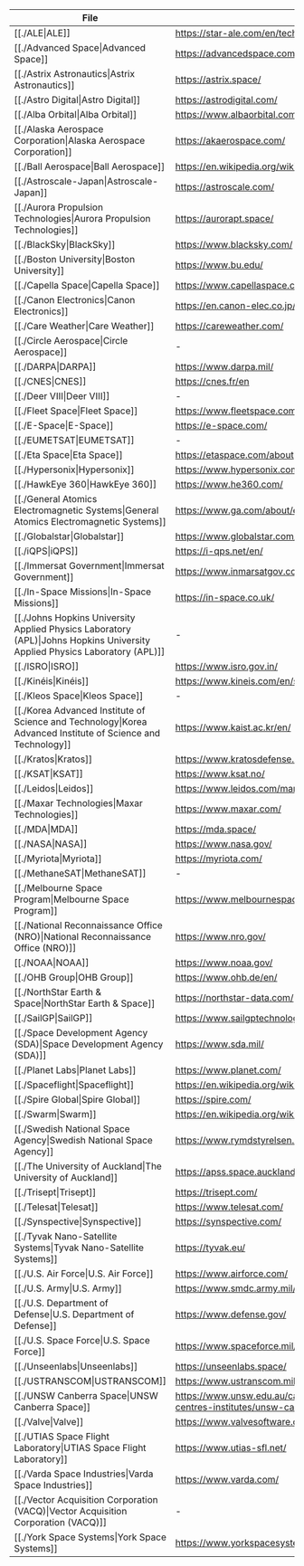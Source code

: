 | File                                                                                                                                              | website                                                                                       |
| ------------------------------------------------------------------------------------------------------------------------------------------------- | --------------------------------------------------------------------------------------------- |
| [[./ALE\|ALE]]                                                                                                             | https://star-ale.com/en/technology/                                                           |
| [[./Advanced Space\|Advanced Space]]                                                                                       | https://advancedspace.com/                                                                    |
| [[./Astrix Astronautics\|Astrix Astronautics]]                                                                             | https://astrix.space/                                                                         |
| [[./Astro Digital\|Astro Digital]]                                                                                         | https://astrodigital.com/                                                                     |
| [[./Alba Orbital\|Alba Orbital]]                                                                                           | https://www.albaorbital.com/                                                                  |
| [[./Alaska Aerospace Corporation\|Alaska Aerospace Corporation]]                                                           | https://akaerospace.com/                                                                      |
| [[./Ball Aerospace\|Ball Aerospace]]                                                                                       | https://en.wikipedia.org/wiki/Ball_Aerospace_%26_Technologies                                 |
| [[./Astroscale-Japan\|Astroscale-Japan]]                                                                                   | https://astroscale.com/                                                                       |
| [[./Aurora Propulsion Technologies\|Aurora Propulsion Technologies]]                                                       | https://aurorapt.space/                                                                       |
| [[./BlackSky\|BlackSky]]                                                                                                   | https://www.blacksky.com/                                                                     |
| [[./Boston University\|Boston University]]                                                                                 | https://www.bu.edu/                                                                           |
| [[./Capella Space\|Capella Space]]                                                                                         | https://www.capellaspace.com/                                                                 |
| [[./Canon Electronics\|Canon Electronics]]                                                                                 | https://en.canon-elec.co.jp/                                                                  |
| [[./Care Weather\|Care Weather]]                                                                                           | https://careweather.com/                                                                      |
| [[./Circle Aerospace\|Circle Aerospace]]                                                                                   | \-                                                                                            |
| [[./DARPA\|DARPA]]                                                                                                         | https://www.darpa.mil/                                                                        |
| [[./CNES\|CNES]]                                                                                                           | https://cnes.fr/en                                                                            |
| [[./Deer VIII\|Deer VIII]]                                                                                                 | \-                                                                                            |
| [[./Fleet Space\|Fleet Space]]                                                                                             | https://www.fleetspace.com/                                                                   |
| [[./E-Space\|E-Space]]                                                                                                     | https://e-space.com/                                                                          |
| [[./EUMETSAT\|EUMETSAT]]                                                                                                   | \-                                                                                            |
| [[./Eta Space\|Eta Space]]                                                                                                 | https://etaspace.com/about                                                                    |
| [[./Hypersonix\|Hypersonix]]                                                                                               | https://www.hypersonix.com/                                                                   |
| [[./HawkEye 360\|HawkEye 360]]                                                                                             | https://www.he360.com/                                                                        |
| [[./General Atomics Electromagnetic Systems\|General Atomics Electromagnetic Systems]]                                     | https://www.ga.com/about/ems                                                                  |
| [[./Globalstar\|Globalstar]]                                                                                               | https://www.globalstar.com/en-us                                                              |
| [[./iQPS\|iQPS]]                                                                                                           | https://i-qps.net/en/                                                                         |
| [[./Immersat Government\|Immersat Government]]                                                                             | https://www.inmarsatgov.com/                                                                  |
| [[./In-Space Missions\|In-Space Missions]]                                                                                 | https://in-space.co.uk/                                                                       |
| [[./Johns Hopkins University Applied Physics Laboratory (APL)\|Johns Hopkins University Applied Physics Laboratory (APL)]] | \-                                                                                            |
| [[./ISRO\|ISRO]]                                                                                                           | https://www.isro.gov.in/                                                                      |
| [[./Kinéis\|Kinéis]]                                                                                                       | https://www.kineis.com/en/spatial-iot-connectivity/                                           |
| [[./Kleos Space\|Kleos Space]]                                                                                             | \-                                                                                            |
| [[./Korea Advanced Institute of Science and Technology\|Korea Advanced Institute of Science and Technology]]               | https://www.kaist.ac.kr/en/                                                                   |
| [[./Kratos\|Kratos]]                                                                                                       | https://www.kratosdefense.com/                                                                |
| [[./KSAT\|KSAT]]                                                                                                           | https://www.ksat.no/                                                                          |
| [[./Leidos\|Leidos]]                                                                                                       | https://www.leidos.com/markets/space                                                          |
| [[./Maxar Technologies\|Maxar Technologies]]                                                                               | https://www.maxar.com/                                                                        |
| [[./MDA\|MDA]]                                                                                                             | https://mda.space/                                                                            |
| [[./NASA\|NASA]]                                                                                                           | https://www.nasa.gov/                                                                         |
| [[./Myriota\|Myriota]]                                                                                                     | https://myriota.com/                                                                          |
| [[./MethaneSAT\|MethaneSAT]]                                                                                               | \-                                                                                            |
| [[./Melbourne Space Program\|Melbourne Space Program]]                                                                     | https://www.melbournespace.com.au/                                                            |
| [[./National Reconnaissance Office (NRO)\|National Reconnaissance Office (NRO)]]                                           | https://www.nro.gov/                                                                          |
| [[./NOAA\|NOAA]]                                                                                                           | https://www.noaa.gov/                                                                         |
| [[./OHB Group\|OHB Group]]                                                                                                 | https://www.ohb.de/en/                                                                        |
| [[./NorthStar Earth & Space\|NorthStar Earth & Space]]                                                                     | https://northstar-data.com/                                                                   |
| [[./SailGP\|SailGP]]                                                                                                       | https://www.sailgptechnologies.com/                                                           |
| [[./Space Development Agency (SDA)\|Space Development Agency (SDA)]]                                                       | https://www.sda.mil/                                                                          |
| [[./Planet Labs\|Planet Labs]]                                                                                             | https://www.planet.com/                                                                       |
| [[./Spaceflight\|Spaceflight]]                                                                                             | https://en.wikipedia.org/wiki/Spaceflight,_Inc.                                               |
| [[./Spire Global\|Spire Global]]                                                                                           | https://spire.com/                                                                            |
| [[./Swarm\|Swarm]]                                                                                                         | https://en.wikipedia.org/wiki/Swarm_Technologies                                              |
| [[./Swedish National Space Agency\|Swedish National Space Agency]]                                                         | https://www.rymdstyrelsen.se/en/                                                              |
| [[./The University of Auckland\|The University of Auckland]]                                                               | https://apss.space.auckland.ac.nz/                                                            |
| [[./Trisept\|Trisept]]                                                                                                     | https://trisept.com/                                                                          |
| [[./Telesat\|Telesat]]                                                                                                     | https://www.telesat.com/                                                                      |
| [[./Synspective\|Synspective]]                                                                                             | https://synspective.com/                                                                      |
| [[./Tyvak Nano-Satellite Systems\|Tyvak Nano-Satellite Systems]]                                                           | https://tyvak.eu/                                                                             |
| [[./U.S. Air Force\|U.S. Air Force]]                                                                                       | https://www.airforce.com/                                                                     |
| [[./U.S. Army\|U.S. Army]]                                                                                                 | https://www.smdc.army.mil/                                                                    |
| [[./U.S. Department of Defense\|U.S. Department of Defense]]                                                               | https://www.defense.gov/                                                                      |
| [[./U.S. Space Force\|U.S. Space Force]]                                                                                   | https://www.spaceforce.mil/                                                                   |
| [[./Unseenlabs\|Unseenlabs]]                                                                                               | https://unseenlabs.space/                                                                     |
| [[./USTRANSCOM\|USTRANSCOM]]                                                                                               | https://www.ustranscom.mil/                                                                   |
| [[./UNSW Canberra Space\|UNSW Canberra Space]]                                                                             | https://www.unsw.edu.au/canberra/our-research/research-centres-institutes/unsw-canberra-space |
| [[./Valve\|Valve]]                                                                                                         | https://www.valvesoftware.com/en/                                                             |
| [[./UTIAS Space Flight Laboratory\|UTIAS Space Flight Laboratory]]                                                         | https://www.utias-sfl.net/                                                                    |
| [[./Varda Space Industries\|Varda Space Industries]]                                                                       | https://www.varda.com/                                                                        |
| [[./Vector Acquisition Corporation (VACQ)\|Vector Acquisition Corporation (VACQ)]]                                         | \-                                                                                            |
| [[./York Space Systems\|York Space Systems]]                                                                               | https://www.yorkspacesystems.com/                                                             |

	